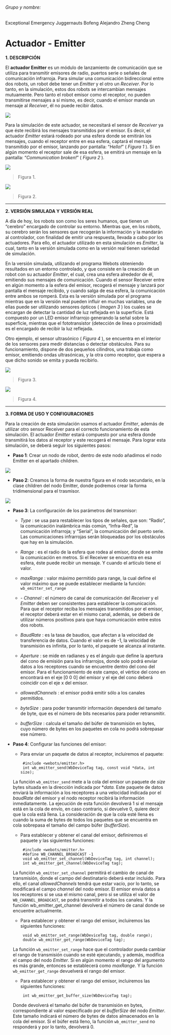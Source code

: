 ###### Grupo y nombre:
Exceptional Emergency Juggernauts
Bofeng Alejandro Zheng Cheng

# Actuador - Emitter

**1. DESCRIPCIÓN**

El **actuador Emitter** es un módulo de lanzamiento de comunicación que se utiliza para transmitir emisores de radio, puertos serie o señales de comunicación infrarroja. Para simular una comunicación bidireccional entre dos robots, un robot debe tener un *Emitter* y el otro un *Receiver*. Por lo tanto, en la simulación, estos dos robots se intercambian mensajes mutuamente. Pero tanto el robot emisor como el receptor, no pueden transmitirse mensajes a sí mismo, es decir, cuando el emisor manda un mensaje al *Receiver*, él no puede recibir datos.

![](https://github.com/AlexZhengCheng/rob-emitter/blob/main/actuadorEmitter.jpg)

Para la simulación de este actuador, se necesitará el sensor de *Receiver* ya que éste recibirá los mensajes transmitidos por el emisor. Es decir, el actuador *Emitter* estará rodeado por una esfera donde se emitirán los mensajes, cuando el receptor entre en esa esfera, captará el mensaje transmitido por el emisor, lanzando por pantalla: “*Hello!*” ( *Figura 1* ). Si en algún momento el receptor sale de esa esfera, se emitirá un mensaje en la pantalla: “*Communication broken!*” ( *Figura 2* ).

![](https://github.com/AlexZhengCheng/rob-emitter/blob/main/IN_EMITTER_hello.jpg)
> Figura 1.

![](https://github.com/AlexZhengCheng/rob-emitter/blob/main/OUT_EMITTER_Communicationbroken.jpg)
> Figura 2.


---

**2. VERSIÓN SIMULADA Y VERSIÓN REAL**

A día de hoy, los robots son como los seres humanos, que tienen un “cerebro” encargado de controlar su entorno. Mientras que, en los robots, su cerebro serán los sensores que recogerán la información y la mandarán al controlador, con finalidad de emitir una respuesta, llevada a cabo por los actuadores. Para ello, el actuador utilizado en esta simulación es *Emitter*, la cual, tanto en la versión simulada como en la versión real tienen variedad de simulación.

En la versión simulada, utilizando el programa Webots obteniendo resultados en un entorno controlado, y que consiste en la creación de un robot con su actuador *Emitter*, el cual, crea una esfera alrededor de él, emitiendo sus mensajes de comunicación. Cuando el sensor Receiver entre en algún momento a la esfera del emisor, recogerá el mensaje y lanzará por pantalla el mensaje recibido, y cuando salga de esa esfera, la comunicación entre ambos se romperá. Esta es la versión simulada por el programa mientras que en la versión real pueden influir en muchas variables, una de ellas puede ser utilizando sensores ópticos ( *Imagen 3* ) los cuales se encargan de detectar la cantidad de luz reflejada en la superficie. Está compuesto por un LED emisor infrarrojo generando la señal sobre la superficie, mientras que el fototransistor (detección de línea o proximidad) es el encargado de recibir la luz reflejada. 

Otro ejemplo, el sensor ultrasónico ( *Figura 4* ), se encuentra en el interior de los sensores para medir distancias o detectar obstáculos. Para su funcionamiento, dispone de dos pequeños cilindros, una trabaja como emisor, emitiendo ondas ultrasónicas, y la otra como receptor, que espera a que dicho sonido se emita y pueda recibirlo.

![](https://github.com/AlexZhengCheng/rob-emitter/blob/main/sensor%C3%93ptico.jpg)
> Figura 3.

![](https://github.com/AlexZhengCheng/rob-emitter/blob/main/sensorUltras%C3%B3nico.jpg)
> Figura 4.

---

**3. FORMA DE USO Y CONFIGURACIONES**

Para la creación de esta simulación usamos el actuador *Emitter*, además de utilizar otro sensor Receiver para el correcto funcionamiento de esta simulación. El actuador *Emitter* estará compuesto por una esfera donde transmitirá los datos al receptor y este recogerá el mensaje. Para lograr esta simulación, se deberá seguir los siguientes pasos:

* **Paso 1**: Crear un nodo de robot, dentro de este nodo añadimos el nodo Emitter en el apartado children.

![](https://github.com/AlexZhengCheng/rob-emitter/blob/main/emitter.jpg)

* **Paso 2**: Creamos la forma de nuestra figura en el nodo secundario, en la clase children del nodo Emitter, donde podremos crear la forma tridimensional para el trasmisor.

![](https://github.com/AlexZhengCheng/rob-emitter/blob/main/transform.jpg)

* **Paso 3**: La configuración de los parámetros del transmisor:
	-	*Type* : se usa para restablecer los tipos de señales, que son: “Radio”, la comunicación inalámbrica más común, “Infra-Red”, la comunicación infrarroja; y “Serial”, la comunicación del puerto serie. Las comunicaciones infrarrojas serán bloqueadas por los obstáculos que hay en la simulación.
	
	-	*Range* : es el radio de la esfera que rodea al emisor, donde se emite la comunicación en metros. Si el Receiver se encuentra en esa esfera, éste puede recibir un mensaje. Y cuando el artículo tiene el valor.
	
	-	*maxRange* : valor máximo permitido para range, la cual define el valor máximo que se puede establecer mediante la función:
	`wb_emitter_set_range`
	
	-	*-	Channel* : el número de canal de comunicación del *Receiver* y el *Emitter* deben ser consistentes para establecer la comunicación. Para que el receptor reciba los mensajes transmitidos por el emisor, el receptor deberá estar en el mismo canal, además, se deberá de utilizar números positivos para que haya comunicación entre estos dos robots.
	
	-	*BaudRate* : es la tasa de baudios, que afectan a la velocidad de transferencia de datos. Cuando el valor es de -1, la velocidad de transmisión es infinita, por lo tanto, el paquete se alcanza al instante.
	
	-	*Aperture* : se mide en radianes y es el ángulo que define la apertura del cono de emisión para los infrarrojos, donde solo podrá enviar datos a los receptores cuando se encuentre dentro del cono del emisor. Para el funcionamiento de este campo, el vértice del cono en encontrará en el eje [0 0 0] del emisor y el eje del cono deberá coincidir con el eje x del emisor.
	
	-	*allowedChannels* : el emisor podrá emitir sólo a los canales permitidos.
	
	-	*byteSize* : para poder transmitir información dependerá del tamaño de byte, que es el número de bits necesarios para poder retransmitir.
	
	-	*bufferSize* : calcula el tamaño del búfer de transmisión en bytes, cuyo número de bytes en los paquetes en cola no podrá sobrepasar ese número. 

* **Paso 4**: Configurar las funciones del emisor:

	-	Para enviar un paquete de datos al receptor, incluiremos el paquete:
	
			 #include <webots/emitter.h> 
			 int wb_emitter_send(WbDeviceTag tag, const void *data, int size);
	
	La función `wb_emitter_send` mete a la cola del emisor un paquete de *size* bytes situada en la dirección indicada por **data.* Este paquete de datos enviará la información a los receptores a una velocidad indicada por el *baudRate* del emisor y el nodo receptor recibirá la información inmediatamente. La ejecución de esta función devolverá 1 si el mensaje está en la cola de envío, en caso contrario, si devuelve 0, quiere decir que la cola está llena. La consideración de que la cola esté llena es cuando la suma de bytes de todos los paquetes que se encuentra en cola sobrepasa el tamaño del campo búfer (*bufferSize*).
	
	-	Para establecer y obtener el canal del emisor, definiremos el paquete y las siguientes funciones:
	
			 #include <webots/emitter.h>
			 #define WB_CHANNEL_BROADCAST -1
			 void wb_emitter_set_channel(WbDeviceTag tag, int channel);
			 int wb_emitter_get_channel(WbDeviceTag tag);
	
	La función `wb_emitter_set_channel` permitirá el cambio de canal de transmisión, donde el campo del destinatario deberá estar incluido. Para ello, el canal *allowedChannels* tendrá que estar vacío, por lo tanto, se modificará el campo *channel* del nodo emisor.
El emisor envía datos a los receptores si se usa el mismo canal, pero si se utiliza el valor de `WB_CHANNEL_BROADCAST`, se podrá transmitir a todos los canales. Y la función wb_emitter_get_channel devolverá el número de canal donde se encuentre actualmente.

	-	Para establecer y obtener el rango del emisor, incluiremos las siguientes funciones:
	
			 void wb_emitter_set_range(WbDeviceTag tag, double range);
			 double wb_emitter_get_range(WbDeviceTag tag);
			 
	La función `wb_emitter_set_range` hace que el controlador pueda cambiar el rango de transmisión cuando se esté ejecutando, y además, modifica el campo del nodo *Emitter*. Si en algún momento el rango del argumento es más grande, entonces se establecerá como *maxRange*. Y la función `wb_emitter_get_range` devuelverá el rango del emisor.
	
	-	Para establecer y obtener el rango del emisor, incluiremos las siguientes funciones:
	
			 int wb_emitter_get_buffer_size(WbDeviceTag tag);
	Donde devolverá el tamaño del búfer de transmisión en bytes, correspondiente al valor especificado por el *bufferSize* del nodo *Emitter*. Este tamaño indicará el número de bytes de datos almacenados en la cola del emisor. Si el búfer está lleno, la función `wb_emitter_send`  no responderá y por lo tanto, devolverá 0.
